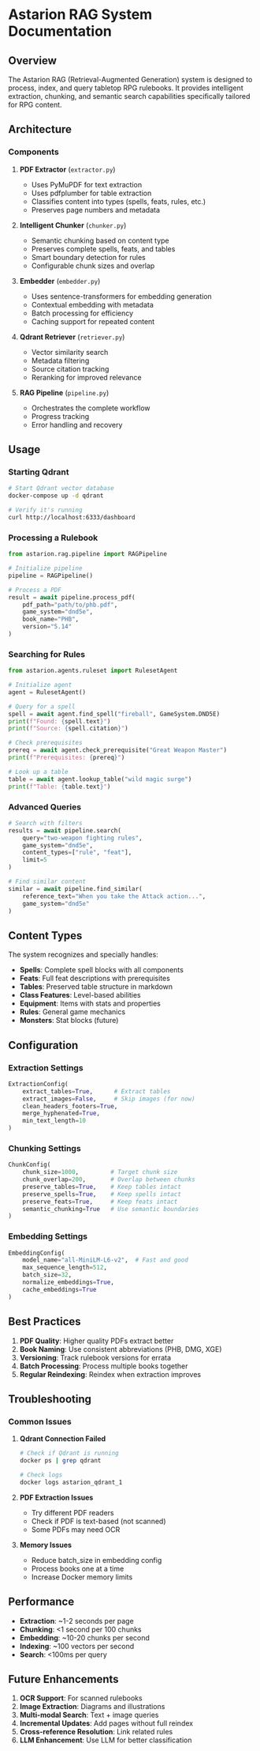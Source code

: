 # Astarion RAG System Documentation

## Overview

The Astarion RAG (Retrieval-Augmented Generation) system is designed to process, index, and query tabletop RPG rulebooks. It provides intelligent extraction, chunking, and semantic search capabilities specifically tailored for RPG content.

## Architecture

### Components

1. **PDF Extractor** (`extractor.py`)
   - Uses PyMuPDF for text extraction
   - Uses pdfplumber for table extraction
   - Classifies content into types (spells, feats, rules, etc.)
   - Preserves page numbers and metadata

2. **Intelligent Chunker** (`chunker.py`)
   - Semantic chunking based on content type
   - Preserves complete spells, feats, and tables
   - Smart boundary detection for rules
   - Configurable chunk sizes and overlap

3. **Embedder** (`embedder.py`)
   - Uses sentence-transformers for embedding generation
   - Contextual embedding with metadata
   - Batch processing for efficiency
   - Caching support for repeated content

4. **Qdrant Retriever** (`retriever.py`)
   - Vector similarity search
   - Metadata filtering
   - Source citation tracking
   - Reranking for improved relevance

5. **RAG Pipeline** (`pipeline.py`)
   - Orchestrates the complete workflow
   - Progress tracking
   - Error handling and recovery

## Usage

### Starting Qdrant

```bash
# Start Qdrant vector database
docker-compose up -d qdrant

# Verify it's running
curl http://localhost:6333/dashboard
```

### Processing a Rulebook

```python
from astarion.rag.pipeline import RAGPipeline

# Initialize pipeline
pipeline = RAGPipeline()

# Process a PDF
result = await pipeline.process_pdf(
    pdf_path="path/to/phb.pdf",
    game_system="dnd5e",
    book_name="PHB",
    version="5.14"
)
```

### Searching for Rules

```python
from astarion.agents.ruleset import RulesetAgent

# Initialize agent
agent = RulesetAgent()

# Query for a spell
spell = await agent.find_spell("fireball", GameSystem.DND5E)
print(f"Found: {spell.text}")
print(f"Source: {spell.citation}")

# Check prerequisites
prereq = await agent.check_prerequisite("Great Weapon Master")
print(f"Prerequisites: {prereq}")

# Look up a table
table = await agent.lookup_table("wild magic surge")
print(f"Table: {table.text}")
```

### Advanced Queries

```python
# Search with filters
results = await pipeline.search(
    query="two-weapon fighting rules",
    game_system="dnd5e",
    content_types=["rule", "feat"],
    limit=5
)

# Find similar content
similar = await pipeline.find_similar(
    reference_text="When you take the Attack action...",
    game_system="dnd5e"
)
```

## Content Types

The system recognizes and specially handles:

- **Spells**: Complete spell blocks with all components
- **Feats**: Full feat descriptions with prerequisites
- **Tables**: Preserved table structure in markdown
- **Class Features**: Level-based abilities
- **Equipment**: Items with stats and properties
- **Rules**: General game mechanics
- **Monsters**: Stat blocks (future)

## Configuration

### Extraction Settings
```python
ExtractionConfig(
    extract_tables=True,      # Extract tables
    extract_images=False,     # Skip images (for now)
    clean_headers_footers=True,
    merge_hyphenated=True,
    min_text_length=10
)
```

### Chunking Settings
```python
ChunkConfig(
    chunk_size=1000,         # Target chunk size
    chunk_overlap=200,       # Overlap between chunks
    preserve_tables=True,    # Keep tables intact
    preserve_spells=True,    # Keep spells intact
    preserve_feats=True,     # Keep feats intact
    semantic_chunking=True   # Use semantic boundaries
)
```

### Embedding Settings
```python
EmbeddingConfig(
    model_name="all-MiniLM-L6-v2",  # Fast and good
    max_sequence_length=512,
    batch_size=32,
    normalize_embeddings=True,
    cache_embeddings=True
)
```

## Best Practices

1. **PDF Quality**: Higher quality PDFs extract better
2. **Book Naming**: Use consistent abbreviations (PHB, DMG, XGE)
3. **Versioning**: Track rulebook versions for errata
4. **Batch Processing**: Process multiple books together
5. **Regular Reindexing**: Reindex when extraction improves

## Troubleshooting

### Common Issues

1. **Qdrant Connection Failed**
   ```bash
   # Check if Qdrant is running
   docker ps | grep qdrant
   
   # Check logs
   docker logs astarion_qdrant_1
   ```

2. **PDF Extraction Issues**
   - Try different PDF readers
   - Check if PDF is text-based (not scanned)
   - Some PDFs may need OCR

3. **Memory Issues**
   - Reduce batch_size in embedding config
   - Process books one at a time
   - Increase Docker memory limits

## Performance

- **Extraction**: ~1-2 seconds per page
- **Chunking**: <1 second per 100 chunks  
- **Embedding**: ~10-20 chunks per second
- **Indexing**: ~100 vectors per second
- **Search**: <100ms per query

## Future Enhancements

1. **OCR Support**: For scanned rulebooks
2. **Image Extraction**: Diagrams and illustrations
3. **Multi-modal Search**: Text + image queries
4. **Incremental Updates**: Add pages without full reindex
5. **Cross-reference Resolution**: Link related rules
6. **LLM Enhancement**: Use LLM for better classification 